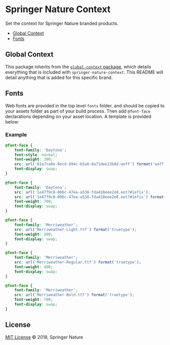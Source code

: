 # Springer Nature Context

Set the context for Springer Nature branded products.

- [Global Context](#global-context)
- [Fonts](#fonts)

## Global Context

This package inherits from the [`global-context` package](https://github.com/springernature/frontend-global-toolkit/tree/master/packages/global-context), which details everything that is included with `springer-nature-context`. This README will detail anything that is added for this specific brand.

## Fonts

Web fonts are provided in the top level `fonts` folder, and should be copied to your assets folder as part of your build process. Then add `@font-face` declarations depending on your asset location. A template is provided below:

### Example

```scss
@font-face {
	font-family: 'Daytona';
	font-style: normal;
	font-weight: 300;
	src: url('81a7ca0e-9ecd-494c-b5a8-8a71dee13b8d.woff') format('woff'), url(quote('eaec63df-29cb-4036-b52c-0128885fa6d8.woff2')) format('woff2');
	font-display: swap;
}

@font-face {
	font-family: 'Daytona';
	src: url('1e47f9c8-006c-47ea-a538-fda418eee2e8.eot?#iefix');
	src: url('1e47f9c8-006c-47ea-a538-fda418eee2e8.eot?#iefix') format('eot'), url('da2d8e8a-4058-41e5-bf2b-8e67a6ec9aa3.woff2') format('woff2'), url('3bf6a125-4948-46d6-b44a-25a39c5e1781.woff') format('woff'), url('34acddf5-e3d9-4456-87b6-e5c58cdd0450.ttf') format('truetype');
	font-weight: 700;
	font-display: swap;
}

@font-face {
	font-family: 'Merriweather';
	src: url('Merriweather-Light.ttf') format('truetype');
	font-weight: 300;
	font-display: swap;
}

@font-face {
	font-family: 'Merriweather';
	src: url('Merriweather-Regular.ttf') format('truetype');
	font-weight: 400;
	font-display: swap;
}

@font-face {
	font-family: 'Merriweather';
	src: url('Merriweather-Bold.ttf') format('truetype');
	font-weight: 700;
	font-display: swap;
}
```

## License

[MIT License][info-license] &copy; 2018, Springer Nature

[info-license]: https://github.com/springernature/frontend-springer-nature-toolkit/blob/master/LICENCE